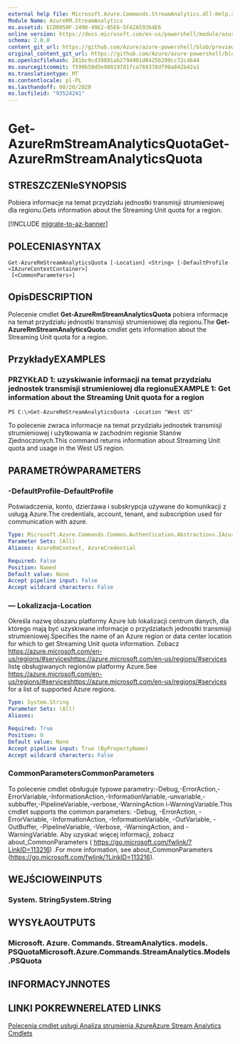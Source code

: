 ```yaml
---
external help file: Microsoft.Azure.Commands.StreamAnalytics.dll-Help.xml
Module Name: AzureRM.StreamAnalytics
ms.assetid: ECD0950F-2490-49E2-85E6-5FA2A59364E6
online version: https://docs.microsoft.com/en-us/powershell/module/azurerm.streamanalytics/get-azurermstreamanalyticsquota
schema: 2.0.0
content_git_url: https://github.com/Azure/azure-powershell/blob/preview/src/ResourceManager/StreamAnalytics/Commands.StreamAnalytics/help/Get-AzureRmStreamAnalyticsQuota.md
original_content_git_url: https://github.com/Azure/azure-powershell/blob/preview/src/ResourceManager/StreamAnalytics/Commands.StreamAnalytics/help/Get-AzureRmStreamAnalyticsQuota.md
ms.openlocfilehash: 281bc9cd39891ab2794901d0425b299cc72c4644
ms.sourcegitcommit: f599b50d5e980197d1fca769378df90a842b42a1
ms.translationtype: MT
ms.contentlocale: pl-PL
ms.lasthandoff: 08/20/2020
ms.locfileid: "93524241"
---
```

# <span data-ttu-id="34e7a-101">Get-AzureRmStreamAnalyticsQuota</span><span class="sxs-lookup"><span data-stu-id="34e7a-101">Get-AzureRmStreamAnalyticsQuota</span></span>

## <span data-ttu-id="34e7a-102">STRESZCZENIe</span><span class="sxs-lookup"><span data-stu-id="34e7a-102">SYNOPSIS</span></span>
<span data-ttu-id="34e7a-103">Pobiera informacje na temat przydziału jednostki transmisji strumieniowej dla regionu.</span><span class="sxs-lookup"><span data-stu-id="34e7a-103">Gets information about the Streaming Unit quota for a region.</span></span>

[!INCLUDE [migrate-to-az-banner](../../includes/migrate-to-az-banner.md)]

## <span data-ttu-id="34e7a-104">POLECENIA</span><span class="sxs-lookup"><span data-stu-id="34e7a-104">SYNTAX</span></span>

```
Get-AzureRmStreamAnalyticsQuota [-Location] <String> [-DefaultProfile <IAzureContextContainer>]
 [<CommonParameters>]
```

## <span data-ttu-id="34e7a-105">Opis</span><span class="sxs-lookup"><span data-stu-id="34e7a-105">DESCRIPTION</span></span>
<span data-ttu-id="34e7a-106">Polecenie cmdlet **Get-AzureRmStreamAnalyticsQuota** pobiera informacje na temat przydziału jednostki transmisji strumieniowej dla regionu.</span><span class="sxs-lookup"><span data-stu-id="34e7a-106">The **Get-AzureRmStreamAnalyticsQuota** cmdlet gets information about the Streaming Unit quota for a region.</span></span>

## <span data-ttu-id="34e7a-107">Przykłady</span><span class="sxs-lookup"><span data-stu-id="34e7a-107">EXAMPLES</span></span>

### <span data-ttu-id="34e7a-108">PRZYKŁAD 1: uzyskiwanie informacji na temat przydziału jednostek transmisji strumieniowej dla regionu</span><span class="sxs-lookup"><span data-stu-id="34e7a-108">EXAMPLE 1: Get information about the Streaming Unit quota for a region</span></span>
```
PS C:\>Get-AzureRmStreamAnalyticsQuota -Location "West US"
```

<span data-ttu-id="34e7a-109">To polecenie zwraca informacje na temat przydziału jednostek transmisji strumieniowej i użytkowania w zachodnim regionie Stanów Zjednoczonych.</span><span class="sxs-lookup"><span data-stu-id="34e7a-109">This command returns information about Streaming Unit quota and usage in the West US region.</span></span>

## <span data-ttu-id="34e7a-110">PARAMETRÓW</span><span class="sxs-lookup"><span data-stu-id="34e7a-110">PARAMETERS</span></span>

### <span data-ttu-id="34e7a-111">-DefaultProfile</span><span class="sxs-lookup"><span data-stu-id="34e7a-111">-DefaultProfile</span></span>
<span data-ttu-id="34e7a-112">Poświadczenia, konto, dzierżawa i subskrypcja używane do komunikacji z usługą Azure.</span><span class="sxs-lookup"><span data-stu-id="34e7a-112">The credentials, account, tenant, and subscription used for communication with azure.</span></span>

```yaml
Type: Microsoft.Azure.Commands.Common.Authentication.Abstractions.IAzureContextContainer
Parameter Sets: (All)
Aliases: AzureRmContext, AzureCredential

Required: False
Position: Named
Default value: None
Accept pipeline input: False
Accept wildcard characters: False
```

### <span data-ttu-id="34e7a-113">— Lokalizacja</span><span class="sxs-lookup"><span data-stu-id="34e7a-113">-Location</span></span>
<span data-ttu-id="34e7a-114">Określa nazwę obszaru platformy Azure lub lokalizacji centrum danych, dla którego mają być uzyskiwane informacje o przydziałach jednostki transmisji strumieniowej.</span><span class="sxs-lookup"><span data-stu-id="34e7a-114">Specifies the name of an Azure region or data center location for which to get Streaming Unit quota information.</span></span>
<span data-ttu-id="34e7a-115">Zobacz https://azure.microsoft.com/en-us/regions/#serviceshttps://azure.microsoft.com/en-us/regions/#services listę obsługiwanych regionów platformy Azure.</span><span class="sxs-lookup"><span data-stu-id="34e7a-115">See https://azure.microsoft.com/en-us/regions/#serviceshttps://azure.microsoft.com/en-us/regions/#services for a list of supported Azure regions.</span></span>

```yaml
Type: System.String
Parameter Sets: (All)
Aliases:

Required: True
Position: 0
Default value: None
Accept pipeline input: True (ByPropertyName)
Accept wildcard characters: False
```

### <span data-ttu-id="34e7a-116">CommonParameters</span><span class="sxs-lookup"><span data-stu-id="34e7a-116">CommonParameters</span></span>
<span data-ttu-id="34e7a-117">To polecenie cmdlet obsługuje typowe parametry:-Debug,-ErrorAction,-ErrorVariable,-InformationAction,-InformationVariable,-unvariable,-subbuffer,-PipelineVariable,-verbose,-WarningAction i-WarningVariable.</span><span class="sxs-lookup"><span data-stu-id="34e7a-117">This cmdlet supports the common parameters: -Debug, -ErrorAction, -ErrorVariable, -InformationAction, -InformationVariable, -OutVariable, -OutBuffer, -PipelineVariable, -Verbose, -WarningAction, and -WarningVariable.</span></span> <span data-ttu-id="34e7a-118">Aby uzyskać więcej informacji, zobacz about_CommonParameters ( https://go.microsoft.com/fwlink/?LinkID=113216) .</span><span class="sxs-lookup"><span data-stu-id="34e7a-118">For more information, see about_CommonParameters (https://go.microsoft.com/fwlink/?LinkID=113216).</span></span>

## <span data-ttu-id="34e7a-119">WEJŚCIOWE</span><span class="sxs-lookup"><span data-stu-id="34e7a-119">INPUTS</span></span>

### <span data-ttu-id="34e7a-120">System. String</span><span class="sxs-lookup"><span data-stu-id="34e7a-120">System.String</span></span>

## <span data-ttu-id="34e7a-121">WYSYŁA</span><span class="sxs-lookup"><span data-stu-id="34e7a-121">OUTPUTS</span></span>

### <span data-ttu-id="34e7a-122">Microsoft. Azure. Commands. StreamAnalytics. models. PSQuota</span><span class="sxs-lookup"><span data-stu-id="34e7a-122">Microsoft.Azure.Commands.StreamAnalytics.Models.PSQuota</span></span>

## <span data-ttu-id="34e7a-123">INFORMACYJN</span><span class="sxs-lookup"><span data-stu-id="34e7a-123">NOTES</span></span>

## <span data-ttu-id="34e7a-124">LINKI POKREWNE</span><span class="sxs-lookup"><span data-stu-id="34e7a-124">RELATED LINKS</span></span>

[<span data-ttu-id="34e7a-125">Polecenia cmdlet usługi Analiza strumienia Azure</span><span class="sxs-lookup"><span data-stu-id="34e7a-125">Azure Stream Analytics Cmdlets</span></span>](./AzureRM.StreamAnalytics.md)


